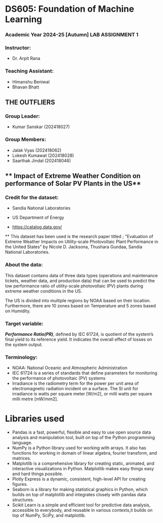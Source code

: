 # **DS605: Foundation of Machine Learning**
### Academic Year 2024-25 [Autumn] LAB ASSIGNMENT 1

### Instructor:
* Dr. Arpit Rana

### Teaching Assistant:

* Himanshu Beniwal
* Bhavan Bhatt

## **THE OUTFLIERS**
### Group Leader:
* Kumar Sanskar (202418027)

### Group Members:
* Jalak Vyas (202418062)
* Lokesh Kumawat (202418028)
* Saarthak Jindal (202418046)

## ** Impact of Extreme Weather Condition on performance of Solar PV Plants in the US**

### Credit for the dataset:

* Sandia National Laboratories

* US Department of Energy

* https://catalog.data.gov/

** This dataset has been used is the research paper titled ; "Evaluation of Extreme Weather Impacts on Utility-scale Photovoltaic Plant Performance in the United States"
by Nicole D. Jacksona, Thushara Gundaa,
Sandia National Laboratories.

### About the data:

This dataset contains data of three data types (operations and maintenance tickets, weather data, and production data) that can be used to predict the low performance ratio of utility-scale photovoltaic (PV) plants during extreme weather conditions in the US.

The US is divided into multiple regions by NOAA based on their location. Furthermore, there are 10 zones based on Temperature and 5 zones based on Humidity.

### Target variable:

***Performance Ratio(PR)***, defined by IEC 61724, is quotient of the system’s final yield to its reference yield. It indicates the overall effect of losses on the system output.

### Terminology:

* NOAA: National Oceanic and Atmospheric Administration
* IEC 61724 is a series of standards that define parameters for monitoring the performance of photovoltaic (PV) systems
* Irradiance is the radiometry term for the power per unit area of electromagnetic radiation incident on a surface. The SI unit for irradiance is watts per square meter [W/m2], or milli watts per square milli metre [mW/mm2].

# Libraries used
* Pandas is a fast, powerful, flexible and easy to use open source data analysis and manipulation tool, built on top of the Python programming language.
* NumPy is a Python library used for working with arrays. It also has functions for working in domain of linear algebra, fourier transform, and matrices.
* Matplotlib is a comprehensive library for creating static, animated, and interactive visualizations in Python. Matplotlib makes easy things easy and hard things possible.
* Plotly Express is a dynamic, consistent, high-level API for creating figures.
* Seaborn is a library for making statistical graphics in Python, which builds on top of matplotlib and integrates closely with pandas data structures.
* Scikit Learn is a simple and efficient tool for predictive data analysis, accessible to everybody, and reusable in various contexts,it builds on top of NumPy, SciPy, and matplotlib.
